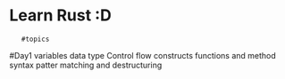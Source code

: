 # Learn Rust :D

       #topics

#Day1
variables 
data type 
Control flow constructs 
functions and method syntax
patter matching and destructuring 
